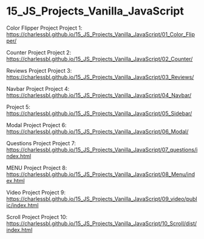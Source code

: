 # 15_JS_Projects_Vanilla_JavaScript

Color Flipper Project
Project 1: https://charlessbl.github.io/15_JS_Projects_Vanilla_JavaScript/01_Color_Flipper/

Counter Project
Project 2: https://charlessbl.github.io/15_JS_Projects_Vanilla_JavaScript/02_Counter/

Reviews Project
Project 3: https://charlessbl.github.io/15_JS_Projects_Vanilla_JavaScript/03_Reviews/

Navbar Project
Project 4: https://charlessbl.github.io/15_JS_Projects_Vanilla_JavaScript/04_Navbar/

Project 5: https://charlessbl.github.io/15_JS_Projects_Vanilla_JavaScript/05_Sidebar/

Modal Project
Project 6: https://charlessbl.github.io/15_JS_Projects_Vanilla_JavaScript/06_Modal/

Questions Project
Project 7: https://charlessbl.github.io/15_JS_Projects_Vanilla_JavaScript/07_questions/index.html

MENU Project
Project 8: https://charlessbl.github.io/15_JS_Projects_Vanilla_JavaScript/08_Menu/index.html

Video Project
Project 9: https://charlessbl.github.io/15_JS_Projects_Vanilla_JavaScript/09_video/public/index.html

Scroll Project
Project 10: https://charlessbl.github.io/15_JS_Projects_Vanilla_JavaScript/10_Scroll/dist/index.html